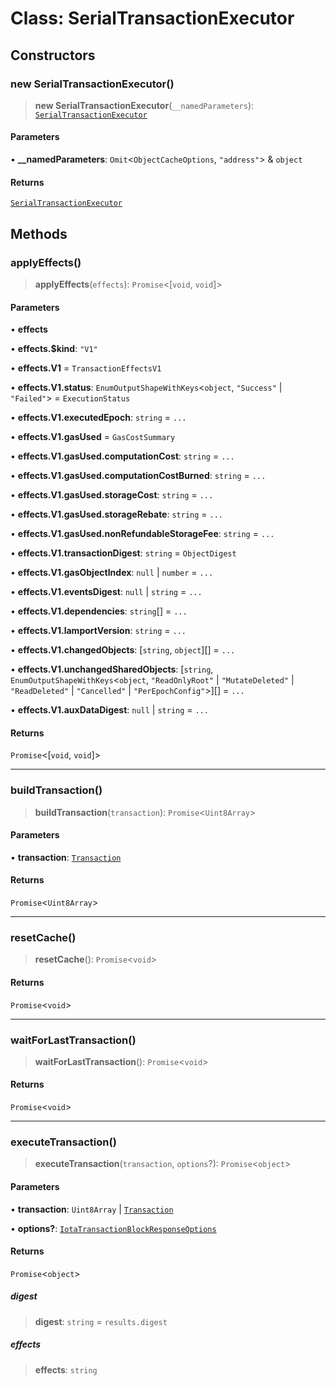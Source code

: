 # Class: SerialTransactionExecutor

## Constructors

### new SerialTransactionExecutor()

> **new SerialTransactionExecutor**(`__namedParameters`): [`SerialTransactionExecutor`](SerialTransactionExecutor.md)

#### Parameters

• **\_\_namedParameters**: `Omit`\<`ObjectCacheOptions`, `"address"`\> & `object`

#### Returns

[`SerialTransactionExecutor`](SerialTransactionExecutor.md)

## Methods

### applyEffects()

> **applyEffects**(`effects`): `Promise`\<[`void`, `void`]\>

#### Parameters

• **effects**

• **effects.$kind**: `"V1"`

• **effects.V1** = `TransactionEffectsV1`

• **effects.V1.status**: `EnumOutputShapeWithKeys`\<`object`, `"Success"` \| `"Failed"`\> = `ExecutionStatus`

• **effects.V1.executedEpoch**: `string` = `...`

• **effects.V1.gasUsed** = `GasCostSummary`

• **effects.V1.gasUsed.computationCost**: `string` = `...`

• **effects.V1.gasUsed.computationCostBurned**: `string` = `...`

• **effects.V1.gasUsed.storageCost**: `string` = `...`

• **effects.V1.gasUsed.storageRebate**: `string` = `...`

• **effects.V1.gasUsed.nonRefundableStorageFee**: `string` = `...`

• **effects.V1.transactionDigest**: `string` = `ObjectDigest`

• **effects.V1.gasObjectIndex**: `null` \| `number` = `...`

• **effects.V1.eventsDigest**: `null` \| `string` = `...`

• **effects.V1.dependencies**: `string`[] = `...`

• **effects.V1.lamportVersion**: `string` = `...`

• **effects.V1.changedObjects**: [`string`, `object`][] = `...`

• **effects.V1.unchangedSharedObjects**: [`string`, `EnumOutputShapeWithKeys`\<`object`, `"ReadOnlyRoot"` \| `"MutateDeleted"` \| `"ReadDeleted"` \| `"Cancelled"` \| `"PerEpochConfig"`\>][] = `...`

• **effects.V1.auxDataDigest**: `null` \| `string` = `...`

#### Returns

`Promise`\<[`void`, `void`]\>

***

### buildTransaction()

> **buildTransaction**(`transaction`): `Promise`\<`Uint8Array`\>

#### Parameters

• **transaction**: [`Transaction`](Transaction.md)

#### Returns

`Promise`\<`Uint8Array`\>

***

### resetCache()

> **resetCache**(): `Promise`\<`void`\>

#### Returns

`Promise`\<`void`\>

***

### waitForLastTransaction()

> **waitForLastTransaction**(): `Promise`\<`void`\>

#### Returns

`Promise`\<`void`\>

***

### executeTransaction()

> **executeTransaction**(`transaction`, `options`?): `Promise`\<`object`\>

#### Parameters

• **transaction**: `Uint8Array` \| [`Transaction`](Transaction.md)

• **options?**: [`IotaTransactionBlockResponseOptions`](../../client/interfaces/IotaTransactionBlockResponseOptions.md)

#### Returns

`Promise`\<`object`\>

##### digest

> **digest**: `string` = `results.digest`

##### effects

> **effects**: `string`
